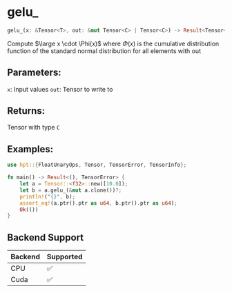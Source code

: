# gelu_
```rust
gelu_(x: &Tensor<T>, out: &mut Tensor<C> | Tensor<C>) -> Result<Tensor<C>, TensorError>
```
Compute $\large x \cdot \Phi(x)$ where $\Phi(x)$ is the cumulative distribution function of the standard normal distribution for all elements with out

## Parameters:
`x`: Input values
`out`: Tensor to write to

## Returns:
Tensor with type `C`

## Examples:
```rust
use hpt::{FloatUnaryOps, Tensor, TensorError, TensorInfo};

fn main() -> Result<(), TensorError> {
    let a = Tensor::<f32>::new([10.0]);
    let b = a.gelu_(&mut a.clone())?;
    println!("{}", b);
    assert_eq!(a.ptr().ptr as u64, b.ptr().ptr as u64);
    Ok(())
}
```
## Backend Support
| Backend | Supported |
|---------|-----------|
| CPU     | ✅         |
| Cuda    | ✅        |